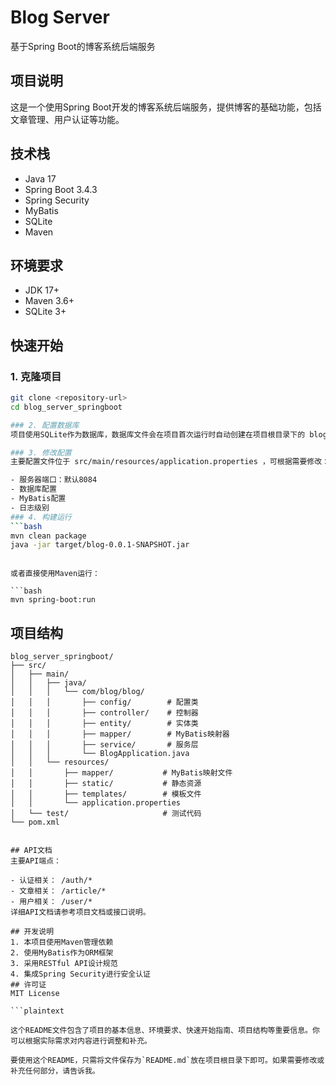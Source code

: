 # Blog Server

基于Spring Boot的博客系统后端服务

## 项目说明

这是一个使用Spring Boot开发的博客系统后端服务，提供博客的基础功能，包括文章管理、用户认证等功能。

## 技术栈

- Java 17
- Spring Boot 3.4.3
- Spring Security
- MyBatis
- SQLite
- Maven

## 环境要求

- JDK 17+
- Maven 3.6+
- SQLite 3+

## 快速开始

### 1. 克隆项目

```bash
git clone <repository-url>
cd blog_server_springboot

### 2. 配置数据库
项目使用SQLite作为数据库，数据库文件会在项目首次运行时自动创建在项目根目录下的 blog.db 。

### 3. 修改配置
主要配置文件位于 src/main/resources/application.properties ，可根据需要修改：

- 服务器端口：默认8084
- 数据库配置
- MyBatis配置
- 日志级别
### 4. 构建运行
```bash
mvn clean package
java -jar target/blog-0.0.1-SNAPSHOT.jar
 ```
```

或者直接使用Maven运行：

```bash
mvn spring-boot:run
 ```

## 项目结构
```plaintext
blog_server_springboot/
├── src/
│   ├── main/
│   │   ├── java/
│   │   │   └── com/blog/blog/
│   │   │       ├── config/        # 配置类
│   │   │       ├── controller/    # 控制器
│   │   │       ├── entity/        # 实体类
│   │   │       ├── mapper/        # MyBatis映射器
│   │   │       ├── service/       # 服务层
│   │   │       └── BlogApplication.java
│   │   └── resources/
│   │       ├── mapper/           # MyBatis映射文件
│   │       ├── static/           # 静态资源
│   │       ├── templates/        # 模板文件
│   │       └── application.properties
│   └── test/                     # 测试代码
└── pom.xml
 ```
```

## API文档
主要API端点：

- 认证相关： /auth/*
- 文章相关： /article/*
- 用户相关： /user/*
详细API文档请参考项目文档或接口说明。

## 开发说明
1. 本项目使用Maven管理依赖
2. 使用MyBatis作为ORM框架
3. 采用RESTful API设计规范
4. 集成Spring Security进行安全认证
## 许可证
MIT License

```plaintext

这个README文件包含了项目的基本信息、环境要求、快速开始指南、项目结构等重要信息。你可以根据实际需求对内容进行调整和补充。

要使用这个README，只需将文件保存为`README.md`放在项目根目录下即可。如果需要修改或补充任何部分，请告诉我。
 ```
```

